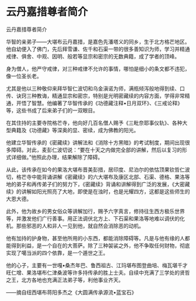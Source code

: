 # 云丹嘉措尊者简介

云丹嘉措尊者简介

华智的亲弟子——大堪布云丹嘉措，是嘉色先潘塔义的同乡，生于北方格芒地区。他自幼便入了佛门，先后拜雪谦、佐千和石渠一带的很多善知识为师，学习并精通戒律、俱舍、中观、因明、般若等显宗和密宗的无数典籍，成了学者的顶峰。

身为僧人，他严守戒律，对三种戒律不允许的事情，哪怕是细小的条文都不违犯，像一位圣长老。

尤其是他以三种敬仰来拜华智仁波切和乌金滇诺为师，满瓶倾泻般地得到续、口传、诀窍三种教诲，精通显宗和密宗，特别是光明密藏续的内容方面，学得非常精通，开悟了智慧。他编著了华智传承的《功德藏注释•日月双环》、《三戒论释》等，这些书成了后来弟子们的一双眼目。

在其住持的主要寺院格芒寺，他向好几百名僧人赐予《三毗奈耶事仪轨》、各种大型典籍及《功德藏》等深奥的显、密续，成为佛教的阳光。

他建立华智传承的《密藏续》讲解法和《消除十方黑暗》的考试制度，期间出现很多障碍。对此，麦彭仁波切说：“要在十天之内做完全部的讲解，然后以复习的形式详细做。”他照此办理，结果解除了障碍。

从此，该传承在如今的果洛大堪布晋美彭措，居印度、尼泊尔的依怙顶果钦哲仁波切，格芒寺中能背诵讲解《密藏续》的六大堪布及康区北部、石渠、德格、果洛等地的弟子和再传弟子们的努力下，《密藏续》背诵和讲解得到广泛的发展，《大密藏续》的讲解如阳光照亮了大地，即使是在浊时，也是光耀四方，这都是这些师生的大恩大德。

此外，他为故乡的男女俗众等讲解加行，赐予六字真言，修持往生西方极乐世界等，并激发他们广行善事。用正法调伏北方上、下石渠和果洛等地难以调伏的化机。那些邪恶的人和非人一见到他，就自然会消除恶的动机。

他有加持的护身物，甚至他所用的小东西，都能消除障碍等。凡是与他有缘的人都能得到利益，是一个自在的大菩萨。除了三种袈裟之外，他不争取任何财物，彻底实现了噶当派的四个依靠，是一个遁世之王。

他的心子，主要有一世嘎•桑杰年巴、鲁西祖古、江玛堪布图登曲培、梅瓦堪千才旺仁增、果洛堪布仁津桑波等许多持传承的胜上士夫。自续中充满了三学处的贤哲之王，北方各地也充满正法弟子等，利他事业齐天。

——摘自纽西堪布蒋阳多杰之《大圆满传承源流•蓝宝石》

